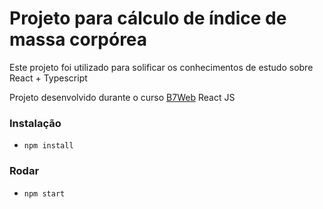 # Projeto para cálculo de índice de massa corpórea

Este projeto foi utilizado para solificar os conhecimentos de estudo sobre React + Typescript

Projeto desenvolvido durante o curso [B7Web](https://b7web.com.br) React JS


### Instalação

- `npm install`

### Rodar

- `npm start`